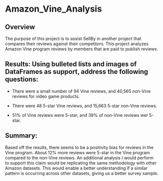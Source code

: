 # Amazon_Vine_Analysis

## Overview

The purpose of this project is to assist SellBy in another project that compares their reviews against their competitors. This project analyzes Amazon Vine program reviews by members that are paid to publish reviews. 

## Results: Using bulleted lists and images of DataFrames as support, address the following questions:

- There were a small number of 94 Vine reviews, and 40,565 non-Vine reviews for video game products. 

- There were 48 5-star Vine reviews, and 15,663 5-star non-Vine reviews.

- 51% of Vine reviews were 5-star, and 39% of non-Vine reviews wer 5-star. 

## Summary: 

Based off the results, there seems to be a positivity bias for reviews in the Vine program. About 12% more reviews were 5-star in the Vine program compared to the non-Vine reviews. An additional analysis I would perform to support this claim would be replicating the same methodology with other Amazon datasets. This would enable a better understanding if a similar pattern is occurring across other datasets, giving us a better survey sample.
